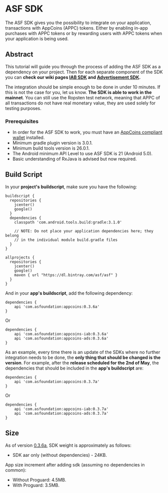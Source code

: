 # ASF SDK

The ASF SDK gives you the possibility to integrate on your application, transactions with AppCoins 
(APPC) tokens. Either by enabling in-app purchases with APPC tokens or by rewarding users with APPC 
tokens when your application is being used.

## Abstract

This tutorial will guide you through the process of adding the ASF SDK as a dependency on your project.
Then for each separate component of the SDK you can **check our wiki pages [IAB SDK](https://github.com/AppStoreFoundation/asf-sdk/wiki/In-App-Billing-(IAB)-SDK)
and [Advertisement SDK](https://github.com/AppStoreFoundation/asf-sdk/wiki/Advertisement-SDK).**

The integration should be simple enough to be done in under 10 minutes. If this is not the case for 
you, let us know. **The SDK is able to work in the mainnet**. You can still use the Ropsten test 
network, meaning that APPC of all transactions do not have real monetary value, they are used solely 
for testing purposes.

### Prerequisites

+ In order for the ASF SDK to work, you must have an [AppCoins compliant wallet](https://github.com/Aptoide/asf-wallet-android/tree/dev) installed.
+ Minimum gradle plugin version is 3.0.1.
+ Minimum build tools version is 26.0.1.
+ The Android minimum API Level to use ASF SDK is 21 (Android 5.0).
+ Basic understanding of RxJava is advised but now required.

## Build Script

In your **project's buildscript**, make sure you have the following:

```
buildscript {
  repositories {
    jcenter()
    google()
  }
  dependencies {
    classpath 'com.android.tools.build:gradle:3.1.0'

    // NOTE: Do not place your application dependencies here; they belong
    // in the individual module build.gradle files
  }
}

allprojects {
  repositories {
    jcenter()
    google()
    maven { url "https://dl.bintray.com/asf/asf" }
  }
}
```
And in your **app's buildscript**, add the following dependency:

```
dependencies {
    api 'com.asfoundation:appcoins:0.3.6a'
}
```

Or

```
dependencies {
    api 'com.asfoundation:appcoins-iab:0.3.6a'
    api 'com.asfoundation:appcoins-ads:0.3.6a'
}
```

As an example, every time there is an update of the SDKs where no further integration needs to be done, the **only thing that should be changed is the version**. For example, after the **release scheduled for the 2nd of May**, the dependencies that should be included in the **app's buildscript** are:

```
dependencies {
    api 'com.asfoundation:appcoins:0.3.7a'
}
```

Or

```
dependencies {
    api 'com.asfoundation:appcoins-iab:0.3.7a'
    api 'com.asfoundation:appcoins-ads:0.3.7a'
}
```

## Size
As of version [0.3.6a](https://bintray.com/asf/asf/appcoins-ads/0.3.6a), SDK weight is approximately as follows:

- SDK aar only (without dependencies) - 24KB.

App size increment after adding sdk (assuming no dependencies in common):

- Without Proguard: 4.5MB.
- With Proguard: 3.5MB.
